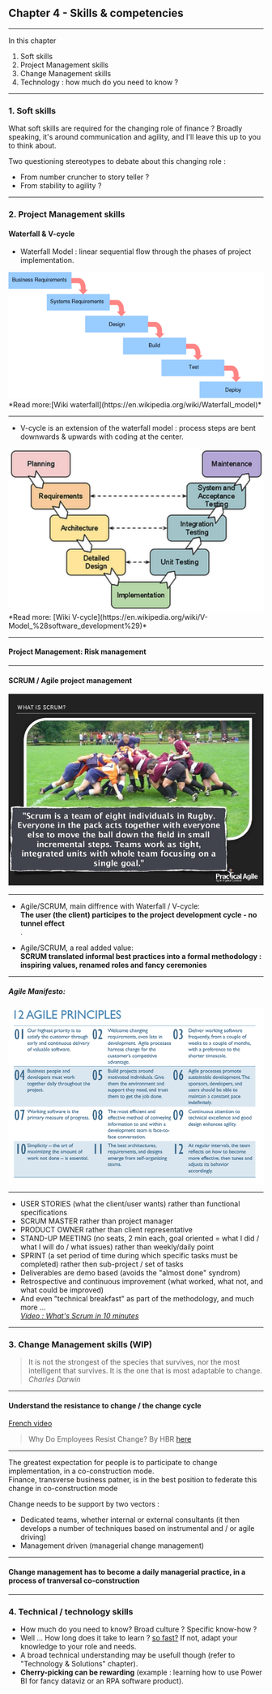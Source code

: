 ## Chapter 4 - Skills & competencies

----

In this chapter
1. Soft skills
2. Project Management skills 
3. Change Management skills
4. Technology : how much do you need to know ?  

----

### 1. Soft skills

What soft skills are required for the changing role of finance ? 
Broadly speaking, it's around communication and agility, and I'll leave this up to you to think about.  

Two questioning stereotypes to debate about this changing role :
- From number cruncher to story teller ?
- From stability to agility ?

----

### 2. Project Management skills

#### Waterfall & V-cycle

- Waterfall Model : linear sequential flow through the phases of project implementation.    
<img src="images/waterfall.gif" style="background:none; border:none; box-shadow:none;"/>     
*Read more:[Wiki waterfall](https://en.wikipedia.org/wiki/Waterfall_model)*

----

- V-cycle is an extension of the waterfall model : process steps are bent downwards & upwards with coding at the center.    
<img src="images/vcycle.png" style="background:none; border:none; box-shadow:none;"/>     
*Read more: [Wiki V-cycle](https://en.wikipedia.org/wiki/V-Model_%28software_development%29)*

----

#### Project Management: Risk management

----

#### SCRUM / Agile project management
<img src="images/scrum.jpg" style="background:none; border:none; box-shadow:none;"/> 

----

- Agile/SCRUM, main diffrence with Waterfall / V-cycle:      
**The user (the client) participes to the project development cycle - no tunnel effect**    
.    

- Agile/SCRUM, a real added value:      
**SCRUM translated informal best practices into a formal methodology : inspiring values, renamed roles and fancy ceremonies**

----

##### Agile Manifesto: 
<img src="images/agilemanifesto.png" style="background:none; border:none; box-shadow:none;"/>

----

- USER STORIES (what the client/user wants) rather than functional specifications
- SCRUM MASTER rather than project manager  
- PRODUCT OWNER rather than client representative
- STAND-UP MEETING (no seats, 2 min each, goal oriented = what I did / what I will do / what issues) rather than weekly/daily point
- SPRINT (a set period of time during which specific tasks must be completed) rather then sub-project / set of tasks
- Deliverables are demo based (avoids the "almost done" syndrom)
- Retrospective and continuous improvement (what worked, what not, and what could be improved)
- And even "technical breakfast" as part of the methodology, and much more ...      
*[Video : What's Scrum in 10 minutes](https://youtu.be/XU0llRltyFM)*     

----

### 3. Change Management skills (WIP)

> It is not the strongest of the species that survives, nor the most intelligent that survives. It is the one that is most adaptable to change.    
*Charles Darwin*

----

#### Understand the resistance to change / the change cycle

[French video](https://www.youtube.com/watch?v=y7MkBQ1Vv2k)

> Why Do Employees Resist Change? By HBR [here](https://hbr.org/1996/05/why-do-employees-resist-change?referral=03759&cm_vc=rr_item_page.bottom)

----

The greatest expectation for people is to participate to change implementation, in a co-construction mode.  
Finance, transverse business patner, is in the best position to federate this change in co-construction mode

Change needs to be support by two vectors : 
- Dedicated teams, whether internal or external consultants (it then develops a number of techniques based on instrumental and / or agile driving)
- Management driven (managerial change management)

----

#### Change management has to become a daily managerial practice, in a process of tranversal co-construction

----

### 4. Technical / technology skills

- How much do you need to know? Broad culture ? Specific know-how ?
- Well ... How long does it take to learn ?  [so fast?](https://www.youtube.com/watch?v=zatL4uFRpC0) If not, adapt your knowledge to your role and needs.
- A broad technical understanding may be usefull though (refer to "Technology & Solutions" chapter).
- **Cherry-picking can be rewarding** (example : learning how to use Power BI for fancy dataviz or an RPA software product).

